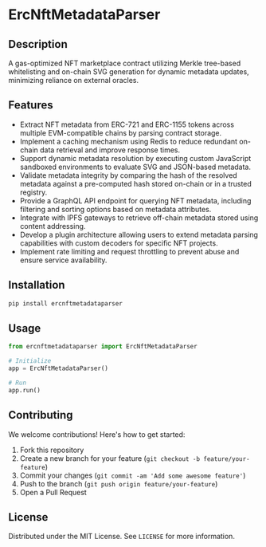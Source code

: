 # ErcNftMetadataParser

## Description

A gas-optimized NFT marketplace contract utilizing Merkle tree-based whitelisting and on-chain SVG generation for dynamic metadata updates, minimizing reliance on external oracles.

## Features

- Extract NFT metadata from ERC-721 and ERC-1155 tokens across multiple EVM-compatible chains by parsing contract storage.
- Implement a caching mechanism using Redis to reduce redundant on-chain data retrieval and improve response times.
- Support dynamic metadata resolution by executing custom JavaScript sandboxed environments to evaluate SVG and JSON-based metadata.
- Validate metadata integrity by comparing the hash of the resolved metadata against a pre-computed hash stored on-chain or in a trusted registry.
- Provide a GraphQL API endpoint for querying NFT metadata, including filtering and sorting options based on metadata attributes.
- Integrate with IPFS gateways to retrieve off-chain metadata stored using content addressing.
- Develop a plugin architecture allowing users to extend metadata parsing capabilities with custom decoders for specific NFT projects.
- Implement rate limiting and request throttling to prevent abuse and ensure service availability.
## Installation

```bash
pip install ercnftmetadataparser
```

## Usage

```python
from ercnftmetadataparser import ErcNftMetadataParser

# Initialize
app = ErcNftMetadataParser()

# Run
app.run()
```

## Contributing

We welcome contributions! Here's how to get started:

1. Fork this repository
2. Create a new branch for your feature (`git checkout -b feature/your-feature`)
3. Commit your changes (`git commit -am 'Add some awesome feature'`)
4. Push to the branch (`git push origin feature/your-feature`)
5. Open a Pull Request

## License

Distributed under the MIT License. See `LICENSE` for more information.
